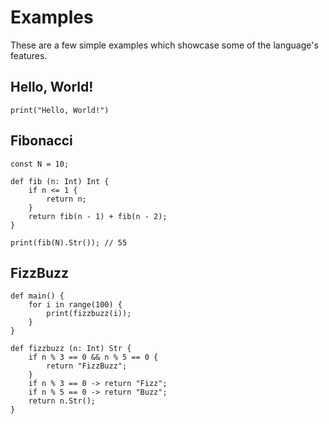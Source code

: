 # Examples

These are a few simple examples which showcase some of the language's features.

## Hello, World!

```oxynium
print("Hello, World!")
```

## Fibonacci

```oxynium
const N = 10;

def fib (n: Int) Int {
    if n <= 1 {
        return n;
    }
    return fib(n - 1) + fib(n - 2);
}

print(fib(N).Str()); // 55
```

## FizzBuzz

```oxynium
def main() {
    for i in range(100) {
        print(fizzbuzz(i));
    }
}

def fizzbuzz (n: Int) Str {
    if n % 3 == 0 && n % 5 == 0 {
        return "FizzBuzz";
    }
    if n % 3 == 0 -> return "Fizz";
    if n % 5 == 0 -> return "Buzz";
    return n.Str();
}
```